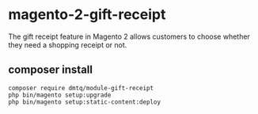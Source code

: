 # magento-2-gift-receipt
The gift receipt feature in Magento 2 allows customers to choose whether they need a shopping receipt or not.

## composer install
```
composer require dmtq/module-gift-receipt
php bin/magento setup:upgrade
php bin/magento setup:static-content:deploy
```
